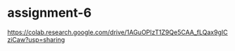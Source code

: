 # assignment-6
https://colab.research.google.com/drive/1AGuOPIzT1Z9Qe5CAA_fLQax9gICziCaw?usp=sharing
